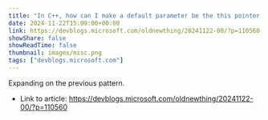 ```yaml
---
title: "In C++, how can I make a default parameter be the this pointer of the caller?, revisited"
date: 2024-11-22T15:00:00+00:00
link: https://devblogs.microsoft.com/oldnewthing/20241122-00/?p=110560
showShare: false
showReadTime: false
thumbnail: images/misc.png
tags: ["devblogs.microsoft.com"]
---
```

Expanding on the previous pattern.

- Link to article: https://devblogs.microsoft.com/oldnewthing/20241122-00/?p=110560